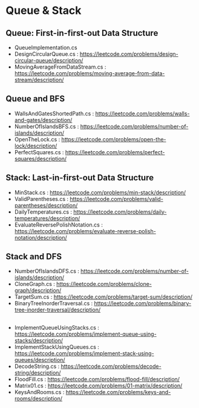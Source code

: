 # Queue & Stack

## Queue: First-in-first-out Data Structure
- QueueImplementation.cs
- DesignCircularQueue.cs : https://leetcode.com/problems/design-circular-queue/description/
- MovingAverageFromDataStream.cs : https://leetcode.com/problems/moving-average-from-data-stream/description/

## Queue and BFS
- WallsAndGatesShortedPath.cs : https://leetcode.com/problems/walls-and-gates/description/
- NumberOfIslandsBFS.cs : https://leetcode.com/problems/number-of-islands/description/
- OpenTheLock.cs : https://leetcode.com/problems/open-the-lock/description/
- PerfectSquares.cs : https://leetcode.com/problems/perfect-squares/description/

## Stack: Last-in-first-out Data Structure
- MinStack.cs : https://leetcode.com/problems/min-stack/description/
- ValidParentheses.cs : https://leetcode.com/problems/valid-parentheses/description/
- DailyTemperatures.cs : https://leetcode.com/problems/daily-temperatures/description/
- EvaluateReversePolishNotation.cs : https://leetcode.com/problems/evaluate-reverse-polish-notation/description/

## Stack and DFS
- NumberOfIslandsDFS.cs : https://leetcode.com/problems/number-of-islands/description/
- CloneGraph.cs : https://leetcode.com/problems/clone-graph/description/
- TargetSum.cs : https://leetcode.com/problems/target-sum/description/
- BinaryTreeInorderTraversal.cs : https://leetcode.com/problems/binary-tree-inorder-traversal/description/

## 
- ImplementQueueUsingStacks.cs : https://leetcode.com/problems/implement-queue-using-stacks/description/
- ImplementStackUsingQueues.cs : https://leetcode.com/problems/implement-stack-using-queues/description/
- DecodeString.cs : https://leetcode.com/problems/decode-string/description/
- FloodFill.cs : https://leetcode.com/problems/flood-fill/description/
- Matrix01.cs : https://leetcode.com/problems/01-matrix/description/
- KeysAndRooms.cs : https://leetcode.com/problems/keys-and-rooms/description/
